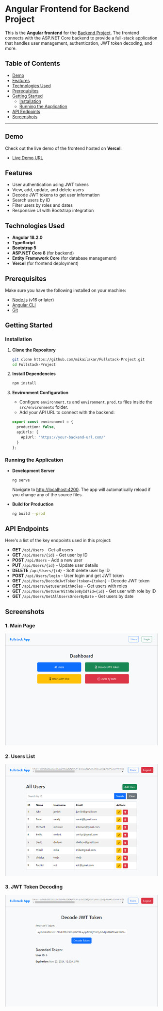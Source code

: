 # Angular Frontend for Backend Project

This is the **Angular frontend** for the [Backend Project](https://github.com/mikailakar/Backend-Project). The frontend connects with the ASP.NET Core backend to provide a full-stack application that handles user management, authentication, JWT token decoding, and more.

## Table of Contents
- [Demo](#demo)
- [Features](#features)
- [Technologies Used](#technologies-used)
- [Prerequisites](#prerequisites)
- [Getting Started](#getting-started)
  - [Installation](#installation)
  - [Running the Application](#running-the-application)
- [API Endpoints](#api-endpoints)
- [Screenshots](#screenshots)

---

## Demo
Check out the live demo of the frontend hosted on **Vercel**:
- [Live Demo URL](https://fullstack-project-mauve.vercel.app)

## Features
- User authentication using JWT tokens
- View, add, update, and delete users
- Decode JWT tokens to get user information
- Search users by ID
- Filter users by roles and dates
- Responsive UI with Bootstrap integration

## Technologies Used
- **Angular 18.2.0**
- **TypeScript**
- **Bootstrap 5**
- **ASP.NET Core 8** (for backend)
- **Entity Framework Core** (for database management)
- **Vercel** (for frontend deployment)

## Prerequisites
Make sure you have the following installed on your machine:
- [Node.js](https://nodejs.org/) (v16 or later)
- [Angular CLI](https://angular.io/cli)
- [Git](https://git-scm.com/)

## Getting Started

### Installation
1. **Clone the Repository**
   ```bash
   git clone https://github.com/mikailakar/Fullstack-Project.git
   cd Fullstack-Project
   ```

3. **Install Dependencies**
   ```bash
   npm install
   ```

4. **Environment Configuration**
   - Configure `environment.ts` and `environment.prod.ts` files inside the `src/environments` folder.
   - Add your API URL to connect with the backend:

   ```typescript
   export const environment = {  
     production: false,  
     apiUrls: {  
       ApiUrl: 'https://your-backend-url.com/'  
     }  
   };
   ```

### Running the Application
- **Development Server**
   ```bash
  ng serve
   ```

  Navigate to [http://localhost:4200](http://localhost:4200). The app will automatically reload if you change any of the source files.

- **Build for Production**
   ```bash
  ng build --prod
   ```

## API Endpoints
Here's a list of the key endpoints used in this project:

- **GET** `/api/Users` - Get all users
- **GET** `/api/Users/{id}` - Get user by ID
- **POST** `/api/Users` - Add a new user
- **PUT** `/api/Users/{id}` - Update user details
- **DELETE** `/api/Users/{id}` - Soft delete user by ID
- **POST** `/api/Users/login` - User login and get JWT token
- **GET** `/api/Users/DecodeJwtToken?token={token}` - Decode JWT token
- **GET** `/api/Users/GetUsersWithRoles` - Get users with roles
- **GET** `/api/Users/GetUserWithRoleById?id={id}` - Get user with role by ID
- **GET** `/api/Users/GetAllUsersOrderByDate` - Get users by date

## Screenshots
### 1. Main Page
![Main Page](./screenshots/main-menu.png)

### 2. Users List
![Users List](./screenshots/users.png)

### 3. JWT Token Decoding
![Decode JWT](./screenshots/decode-jwt.png)
